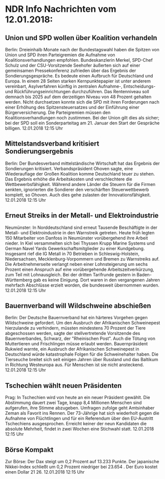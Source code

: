 # NDR Info Nachrichten vom 12.01.2018:


## Union und SPD wollen über Koalition verhandeln
Berlin: Dreieinhalb Monate nach der Bundestagswahl haben die Spitzen von Union und SPD ihren Parteigremien die Aufnahme von Koalitionsverhandlungen empfohlen. Bundeskanzlerin Merkel, SPD-Chef Schulz und der CSU-Vorsitzende Seehofer äußerten sich auf einer gemeinsamen Pressekonferenz zufrieden über das Ergebnis der Sondierungsgespräche. Es bedeute einen Aufbruch für Deutschland und Europa. In einem 28 Seiten starken Kernpunktepapier ist unter anderem vereinbart, Asylverfahren künftig in zentralen Aufnahme-, Entscheidungs- und Rückführungseinrichtungen durchzuführen. Das Rentenniveau soll demnach bis 2025 auf dem derzeitigen Niveau von 48 Prozent gehalten werden. Nicht durchsetzen konnte sich die SPD mit ihren Forderungen nach einer Erhöhung des Spitzensteuersatzes und der Einführung einer Bürgerversicherung. Die Parteigremien müssen den Koalitionsverhandlungen noch zustimmen. Bei der Union gilt dies als sicher; bei der SPD soll ein Sonderparteitag am 21. Januar den Start der Gespräche billigen. 12.01.2018 12:15 Uhr 

## Mittelstandsverband kritisiert Sondierungsergebnis
Berlin: Der Bundesverband mittelständische Wirtschaft hat das Ergebnis der Sondierungen kritisiert. Verbandspräsident Ohoven sagte, eine Wiederauflage der Großen Koalition komme Deutschland teuer zu stehen. Das Ergebnis erhöhe die Arbeitskosten und verschlechtere die Wettbewerbsfähigkeit. Während andere Länder die Steuern für die Firmen senkten, ignorierten die Sondierer den verschärften Steuerwettbewerb komplett, so Ohoven. Auch dies gehe zulasten der Innovationsfähigkeit. 12.01.2018 12:15 Uhr 

## Erneut Streiks in der Metall- und Elektroindustrie
Neumünster: In Norddeutschland sind erneut Tausende Beschäftigte in der Metall- und Elektroindustrie in den Warnstreik getreten. Heute früh legten 150 Mitarbeiter von Danfoss in Neumünster vorübergehend ihre Arbeit nieder. In Kiel versammelten sich bei Thyssen Krupp Marine Systems und German Navel Yards Gewerkschaftsmitglieder zu einer Kundgebung. Insgesamt rief die IG Metall in 70 Betrieben in Schleswig-Holstein, Niedersachsen, Mecklenburg-Vorpommern und Bremen zu Warnstreiks auf. Die Arbeitnehmerseite verlangt neben einer Lohnsteigerung um sechs Prozent einen Anspruch auf eine vorübergehende Arbeitszeitverkürzung, zum Teil mit Lohnausgleich. Bei der dritten Tarifrunde gestern in Baden-Württemberg gab es keine Einigung. Dort waren in den vergangenen Jahren mehrfach Abschlüsse erzielt worden, die bundesweit übernommen wurden. 12.01.2018 12:15 Uhr 

## Bauernverband will Wildschweine abschießen
Berlin: Der Deutsche Bauernverband hat ein härteres Vorgehen gegen Wildschweine gefordert. Um den Ausbruch der Afrikanischen Schweinepest hierzulande zu verhindern, müssten mindestens 70 Prozent der Tiere abgeschossen werden, sagte der stellvertretende Vorsitzende des Bauernverbandes, Schwarz, der "Rheinischen Post". Auch die Tötung von Muttertieren und Frischlingen müsse erlaubt werden. Bauernpräsident Rukwied warnte, ein Ausbruch der Afrikanischen Schweinepest in Deutschland würde katastrophale Folgen für die Schweinehalter haben. Die Tierseuche breitet sich seit einigen Jahren über Russland und das Baltikum in Richtung Westeuropa aus. Für Menschen ist sie nicht ansteckend. 12.01.2018 12:15 Uhr 

## Tschechien wählt neuen Präsidenten
Prag: In Tschechien wird von heute an ein neuer Präsident gewählt. Die Abstimmung dauert zwei Tage, knapp 8,4 Millionen Menschen sind aufgerufen, ihre Stimme abzugeben. Umfragen zufolge geht Amtsinhaber Zeman als Favorit ins Rennen. Der 73-Jährige hat sich wiederholt gegen die Aufnahme von Flüchtlingen und für ein Referendum über den EU-Austritt Tschechiens ausgesprochen. Erreicht keiner der neun Kandidaten die absolute Mehrheit, findet in zwei Wochen eine Stichwahl statt. 12.01.2018 12:15 Uhr 

## Börse Kompakt
Zur Börse: Der Dax steigt um  0,2  Prozent auf  13.233 Punkte. Der japanische Nikkei-Index schließt um  0,2  Prozent niedriger bei  23.654 . Der Euro kostet einen Dollar  21 26. 12.01.2018 12:15 Uhr 

